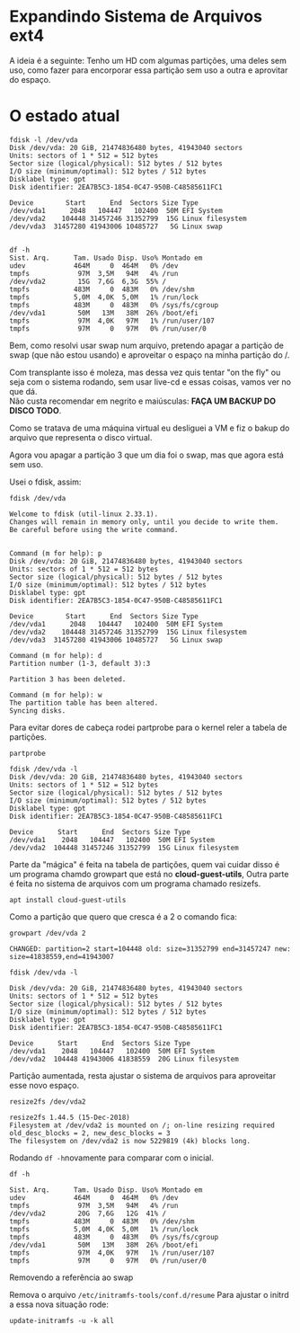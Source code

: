 # Expandindo Sistema de Arquivos ext4

A ideia é a seguinte:
Tenho um HD com algumas partições, uma deles sem uso, como fazer para encorporar essa partição sem uso a outra e aprovitar do espaço.

# O estado atual
```
fdisk -l /dev/vda
Disk /dev/vda: 20 GiB, 21474836480 bytes, 41943040 sectors
Units: sectors of 1 * 512 = 512 bytes
Sector size (logical/physical): 512 bytes / 512 bytes
I/O size (minimum/optimal): 512 bytes / 512 bytes
Disklabel type: gpt
Disk identifier: 2EA7B5C3-1854-0C47-950B-C48585611FC1

Device        Start      End  Sectors Size Type
/dev/vda1      2048   104447   102400  50M EFI System
/dev/vda2    104448 31457246 31352799  15G Linux filesystem
/dev/vda3  31457280 41943006 10485727   5G Linux swap


df -h
Sist. Arq.      Tam. Usado Disp. Uso% Montado em
udev            464M     0  464M   0% /dev
tmpfs            97M  3,5M   94M   4% /run
/dev/vda2        15G  7,6G  6,3G  55% /
tmpfs           483M     0  483M   0% /dev/shm
tmpfs           5,0M  4,0K  5,0M   1% /run/lock
tmpfs           483M     0  483M   0% /sys/fs/cgroup
/dev/vda1        50M   13M   38M  26% /boot/efi
tmpfs            97M  4,0K   97M   1% /run/user/107
tmpfs            97M     0   97M   0% /run/user/0

```

Bem, como resolvi usar swap num arquivo, pretendo apagar a partição de swap (que não estou usando) e
aproveitar o espaço na minha partição do /.

Com transplante isso é moleza, mas dessa vez quis tentar "on the fly" ou seja com o sistema rodando, sem usar live-cd e essas coisas, vamos ver no que dá.\
Não custa recomendar em negrito e maiúsculas: **FAÇA UM BACKUP DO DISCO TODO**.

Como se tratava de uma máquina virtual eu desliguei a VM e fiz o bakup do arquivo que representa o disco virtual.

Agora vou apagar a partição 3 que um dia foi o swap, mas que agora está sem uso.

Usei o fdisk, assim:
```
fdisk /dev/vda

Welcome to fdisk (util-linux 2.33.1).
Changes will remain in memory only, until you decide to write them.
Be careful before using the write command.


Command (m for help): p
Disk /dev/vda: 20 GiB, 21474836480 bytes, 41943040 sectors
Units: sectors of 1 * 512 = 512 bytes
Sector size (logical/physical): 512 bytes / 512 bytes
I/O size (minimum/optimal): 512 bytes / 512 bytes
Disklabel type: gpt
Disk identifier: 2EA7B5C3-1854-0C47-950B-C48585611FC1

Device        Start      End  Sectors Size Type
/dev/vda1      2048   104447   102400  50M EFI System
/dev/vda2    104448 31457246 31352799  15G Linux filesystem
/dev/vda3  31457280 41943006 10485727   5G Linux swap

Command (m for help): d
Partition number (1-3, default 3):3

Partition 3 has been deleted.

Command (m for help): w
The partition table has been altered.
Syncing disks.
```

Para evitar dores de cabeça rodei partprobe para o kernel reler a tabela de partições.
```
partprobe

fdisk /dev/vda -l
Disk /dev/vda: 20 GiB, 21474836480 bytes, 41943040 sectors
Units: sectors of 1 * 512 = 512 bytes
Sector size (logical/physical): 512 bytes / 512 bytes
I/O size (minimum/optimal): 512 bytes / 512 bytes
Disklabel type: gpt
Disk identifier: 2EA7B5C3-1854-0C47-950B-C48585611FC1

Device      Start      End  Sectors Size Type
/dev/vda1    2048   104447   102400  50M EFI System
/dev/vda2  104448 31457246 31352799  15G Linux filesystem
```

Parte da "mágica" é feita na tabela de partições, quem vai cuidar disso é um programa chamdo growpart que está no **cloud-guest-utils**,
Outra parte é feita no sistema de arquivos com um programa chamado resizefs.

```
apt install cloud-guest-utils
```

Como a partição que quero que cresca é a 2 o comando fica:
```
growpart /dev/vda 2

CHANGED: partition=2 start=104448 old: size=31352799 end=31457247 new: size=41838559,end=41943007

fdisk /dev/vda -l

Disk /dev/vda: 20 GiB, 21474836480 bytes, 41943040 sectors
Units: sectors of 1 * 512 = 512 bytes
Sector size (logical/physical): 512 bytes / 512 bytes
I/O size (minimum/optimal): 512 bytes / 512 bytes
Disklabel type: gpt
Disk identifier: 2EA7B5C3-1854-0C47-950B-C48585611FC1

Device      Start      End  Sectors Size Type
/dev/vda1    2048   104447   102400  50M EFI System
/dev/vda2  104448 41943006 41838559  20G Linux filesystem
```

Partição aumentada, resta ajustar o sistema de arquivos para aproveitar esse novo espaço.

```
resize2fs /dev/vda2

resize2fs 1.44.5 (15-Dec-2018)
Filesystem at /dev/vda2 is mounted on /; on-line resizing required
old_desc_blocks = 2, new_desc_blocks = 3
The filesystem on /dev/vda2 is now 5229819 (4k) blocks long.
```

Rodando `df -h`novamente para comparar com o inicial.
```
df -h

Sist. Arq.      Tam. Usado Disp. Uso% Montado em
udev            464M     0  464M   0% /dev
tmpfs            97M  3,5M   94M   4% /run
/dev/vda2        20G  7,6G   12G  41% /
tmpfs           483M     0  483M   0% /dev/shm
tmpfs           5,0M  4,0K  5,0M   1% /run/lock
tmpfs           483M     0  483M   0% /sys/fs/cgroup
/dev/vda1        50M   13M   38M  26% /boot/efi
tmpfs            97M  4,0K   97M   1% /run/user/107
tmpfs            97M     0   97M   0% /run/user/0
```

Removendo a referência ao swap

Remova o arquivo `/etc/initramfs-tools/conf.d/resume`
Para ajustar o initrd a essa nova situação rode:
```
update-initramfs -u -k all
```


